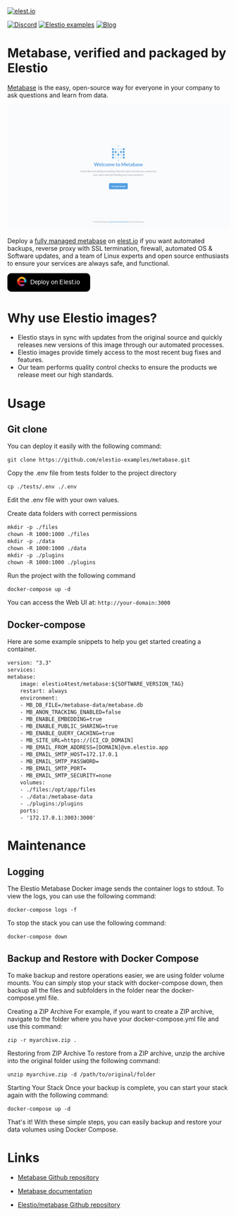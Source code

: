 <a href="https://elest.io">
  <img src="https://elest.io/images/elestio.svg" alt="elest.io" width="150" height="75">
</a>

[![Discord](https://img.shields.io/static/v1.svg?logo=discord&color=f78A38&labelColor=083468&logoColor=ffffff&style=for-the-badge&label=Discord&message=community)](https://discord.gg/4T4JGaMYrD "Get instant assistance and engage in live discussions with both the community and team through our chat feature.")
[![Elestio examples](https://img.shields.io/static/v1.svg?logo=github&color=f78A38&labelColor=083468&logoColor=ffffff&style=for-the-badge&label=github&message=open%20source)](https://github.com/elestio-examples "Access the source code for all our repositories by viewing them.")
[![Blog](https://img.shields.io/static/v1.svg?color=f78A38&labelColor=083468&logoColor=ffffff&style=for-the-badge&label=elest.io&message=Blog)](https://blog.elest.io "Latest news about elestio, open source software, and DevOps techniques.")

# Metabase, verified and packaged by Elestio

[Metabase](https://github.com/metabase/metabase) is the easy, open-source way for everyone in your company to ask questions and learn from data.

<img src="https://github.com/elestio-examples/metabase/raw/main/screenshot.png" alt="metabase" width="800">

Deploy a <a target="_blank" href="https://elest.io/open-source/metabase">fully managed metabase</a> on <a target="_blank" href="https://elest.io/">elest.io</a> if you want automated backups, reverse proxy with SSL termination, firewall, automated OS & Software updates, and a team of Linux experts and open source enthusiasts to ensure your services are always safe, and functional.

[![deploy](https://github.com/elestio-examples/metabase/raw/main/deploy-on-elestio.png)](https://dash.elest.io/deploy?source=cicd&social=dockerCompose&url=https://github.com/elestio-examples/metabase)

# Why use Elestio images?

- Elestio stays in sync with updates from the original source and quickly releases new versions of this image through our automated processes.
- Elestio images provide timely access to the most recent bug fixes and features.
- Our team performs quality control checks to ensure the products we release meet our high standards.

# Usage

## Git clone

You can deploy it easily with the following command:

    git clone https://github.com/elestio-examples/metabase.git

Copy the .env file from tests folder to the project directory

    cp ./tests/.env ./.env

Edit the .env file with your own values.

Create data folders with correct permissions

    mkdir -p ./files
    chown -R 1000:1000 ./files
    mkdir -p ./data
    chown -R 1000:1000 ./data
    mkdir -p ./plugins
    chown -R 1000:1000 ./plugins

Run the project with the following command

    docker-compose up -d

You can access the Web UI at: `http://your-domain:3000`

## Docker-compose

Here are some example snippets to help you get started creating a container.

    version: "3.3"
    services:
    metabase:
        image: elestio4test/metabase:${SOFTWARE_VERSION_TAG}
        restart: always
        environment:
        - MB_DB_FILE=/metabase-data/metabase.db
        - MB_ANON_TRACKING_ENABLED=false
        - MB_ENABLE_EMBEDDING=true
        - MB_ENABLE_PUBLIC_SHARING=true
        - MB_ENABLE_QUERY_CACHING=true
        - MB_SITE_URL=https://[CI_CD_DOMAIN]
        - MB_EMAIL_FROM_ADDRESS=[DOMAIN]@vm.elestio.app
        - MB_EMAIL_SMTP_HOST=172.17.0.1
        - MB_EMAIL_SMTP_PASSWORD=
        - MB_EMAIL_SMTP_PORT=
        - MB_EMAIL_SMTP_SECURITY=none
        volumes:
        - ./files:/opt/app/files
        - ./data:/metabase-data
        - ./plugins:/plugins
        ports:
        - '172.17.0.1:3003:3000'

# Maintenance

## Logging

The Elestio Metabase Docker image sends the container logs to stdout. To view the logs, you can use the following command:

    docker-compose logs -f

To stop the stack you can use the following command:

    docker-compose down

## Backup and Restore with Docker Compose

To make backup and restore operations easier, we are using folder volume mounts. You can simply stop your stack with docker-compose down, then backup all the files and subfolders in the folder near the docker-compose.yml file.

Creating a ZIP Archive
For example, if you want to create a ZIP archive, navigate to the folder where you have your docker-compose.yml file and use this command:

    zip -r myarchive.zip .

Restoring from ZIP Archive
To restore from a ZIP archive, unzip the archive into the original folder using the following command:

    unzip myarchive.zip -d /path/to/original/folder

Starting Your Stack
Once your backup is complete, you can start your stack again with the following command:

    docker-compose up -d

That's it! With these simple steps, you can easily backup and restore your data volumes using Docker Compose.

# Links

- <a target="_blank" href="https://github.com/metabase/metabase">Metabase Github repository</a>

- <a target="_blank" href="https://www.metabase.com/docs/latest/">Metabase documentation</a>

- <a target="_blank" href="https://github.com/elestio-examples/metabase">Elestio/metabase Github repository</a>
